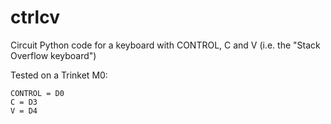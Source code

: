 # ctrlcv
Circuit Python code for a keyboard with CONTROL, C and V
(i.e. the "Stack Overflow keyboard")

Tested on a Trinket M0:

```   
CONTROL = D0
C = D3
V = D4
```
